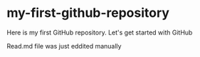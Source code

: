 # my-first-github-repository
Here is my first GitHub repository. Let's get started with GitHub

Read.md file was just eddited manually
